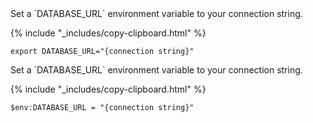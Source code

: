<div class="filter-content" markdown="1" data-scope="mac linux">
Set a `DATABASE_URL` environment variable to your connection string.

{% include "_includes/copy-clipboard.html" %}
~~~ shell
export DATABASE_URL="{connection string}"
~~~

</div>

<div class="filter-content" markdown="1" data-scope="windows">
Set a `DATABASE_URL` environment variable to your connection string.

{% include "_includes/copy-clipboard.html" %}
~~~ shell
$env:DATABASE_URL = "{connection string}"
~~~

</div>
